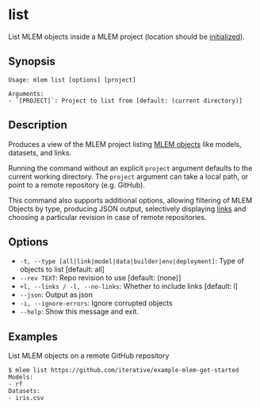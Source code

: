 # list

List MLEM objects inside a MLEM project (location should be [initialized](/doc/command-reference/init)).

## Synopsis

```usage
Usage: mlem list [options] [project]

Arguments:
- `[PROJECT]`: Project to list from [default: (current directory)]
```

## Description

Produces a view of the MLEM project listing
[MLEM objects](/doc/user-guide/basic-concepts#mlem-objects) like models,
datasets, and links.

Running the command without an explicit `project` argument defaults to the
current working directory. The `project` argument can take a local path, or
point to a remote repository (e.g. GitHub).

This command also supports additional options, allowing filtering of MLEM
Objects by type, producing JSON output, selectively displaying
[links](/doc/user-guide/linking) and choosing a particular revision in case of
remote repositories.

## Options

- `-t, --type [all|link|model|data|builder|env|deployment]`: Type of objects to list [default: all]
- `--rev TEXT`: Repo revision to use [default: (none)]
- `+l, --links / -l, --no-links`: Whether to include links [default: l]
- `--json`: Output as json
- `-i, --ignore-errors`: Ignore corrupted objects
- `--help`: Show this message and exit.

## Examples

List MLEM objects on a remote GitHub repository

```cli
$ mlem list https://github.com/iterative/example-mlem-get-started
Models:
- rf
Datasets:
- iris.csv
```
